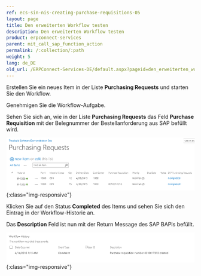 ```yaml
---
ref: ecs-sin-nis-creating-purchase-requisitions-05
layout: page
title: Den erweiterten Workflow testen
description: Den erweiterten Workflow testen
product: erpconnect-services
parent: mit_call_sap_function_action
permalink: /:collection/:path
weight: 5
lang: de_DE
old_url: /ERPConnect-Services-DE/default.aspx?pageid=den_erweiterten_workflow_testen
---
```


Erstellen Sie ein neues Item in der Liste **Purchasing Requests** und starten Sie den Workflow.

Genehmigen Sie die Workflow-Aufgabe.

Sehen Sie sich an, wie in der Liste **Purchasing Requests** das Feld **Purchase Requisition** mit der Belegnummer der Bestellanforderung aus SAP befüllt wird. 

![ECS-Nintex-Scenario-SAPFunction-23](/img/content/ECS-Nintex-Scenario-SAPFunction-23.png){:class="img-responsive"}

Klicken Sie auf den Status **Completed** des Items und sehen Sie sich den Eintrag in der Workflow-Historie an.

Das **Description** Feld ist nun mit der Return Message des SAP BAPIs befüllt.

![ECS-Nintex-Scenario-SAPFunction-24](/img/content/ECS-Nintex-Scenario-SAPFunction-24.png){:class="img-responsive"}